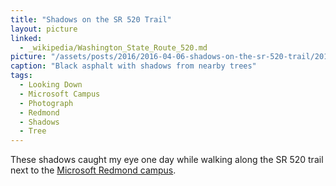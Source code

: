 ```yaml
---
title: "Shadows on the SR 520 Trail"
layout: picture
linked:
  - _wikipedia/Washington_State_Route_520.md
picture: "/assets/posts/2016/2016-04-06-shadows-on-the-sr-520-trail/2016-04-06-shadows-on-the-sr-520-trail-smaller.jpg"
caption: "Black asphalt with shadows from nearby trees"
tags:
  - Looking Down
  - Microsoft Campus
  - Photograph
  - Redmond
  - Shadows
  - Tree
---
```


These shadows caught my eye one day while walking along the SR 520 trail next to the [Microsoft Redmond campus](https://en.wikipedia.org/wiki/Microsoft_Redmond_Campus).